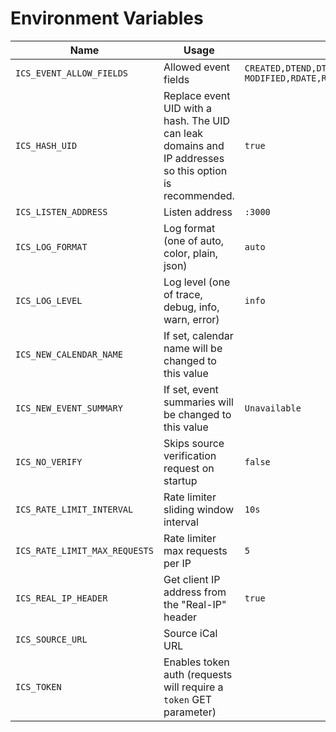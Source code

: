 # Environment Variables

| Name | Usage | Default |
| --- | --- | --- |
| `ICS_EVENT_ALLOW_FIELDS` | Allowed event fields | `CREATED,DTEND,DTSTART,DTSTAMP,EXDATE,EXRULE,LAST-MODIFIED,RDATE,RRULE,SEQUENCE,STATUS,TRANSP,UID` |
| `ICS_HASH_UID` | Replace event UID with a hash. The UID can leak domains and IP addresses so this option is recommended. | `true` |
| `ICS_LISTEN_ADDRESS` | Listen address | `:3000` |
| `ICS_LOG_FORMAT` | Log format (one of auto, color, plain, json) | `auto` |
| `ICS_LOG_LEVEL` | Log level (one of trace, debug, info, warn, error) | `info` |
| `ICS_NEW_CALENDAR_NAME` | If set, calendar name will be changed to this value | ` ` |
| `ICS_NEW_EVENT_SUMMARY` | If set, event summaries will be changed to this value | `Unavailable` |
| `ICS_NO_VERIFY` | Skips source verification request on startup | `false` |
| `ICS_RATE_LIMIT_INTERVAL` | Rate limiter sliding window interval | `10s` |
| `ICS_RATE_LIMIT_MAX_REQUESTS` | Rate limiter max requests per IP | `5` |
| `ICS_REAL_IP_HEADER` | Get client IP address from the "Real-IP" header | `true` |
| `ICS_SOURCE_URL` | Source iCal URL | ` ` |
| `ICS_TOKEN` | Enables token auth (requests will require a `token` GET parameter) | ` ` |